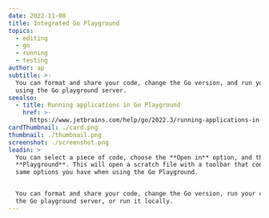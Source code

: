 ```yaml
---
date: 2022-11-08
title: Integrated Go Playground
topics:
  - editing
  - go
  - running
  - testing
author: ap
subtitle: >-
  You can format and share your code, change the Go version, and run your code
  using the Go playground server.
seealso:
  - title: Running applications in Go Playground
    href: >-
      https://www.jetbrains.com/help/go/2022.3/running-applications-in-go-playground.html
cardThumbnail: ./card.png
thumbnail: ./thumbnail.png
screenshot: ./screenshot.png
leadin: >
  You can select a piece of code, choose the **Open in** option, and then click
  **Playground**. This will open a scratch file with a toolbar that contains the
  same options you have when using the Go Playground.


  You can format and share your code, change the Go version, run your code using
  the Go playground server, or run it locally.
---
```


